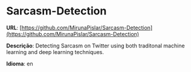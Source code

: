 # Sarcasm-Detection
**URL**: [https://github.com/MirunaPislar/Sarcasm-Detection](https://github.com/MirunaPislar/Sarcasm-Detection)

**Descrição**: Detecting Sarcasm on Twitter using both traditonal machine learning and deep learning techniques.

**Idioma**: en
